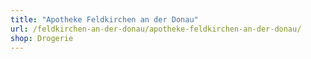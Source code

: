 ```yaml
---
title: "Apotheke Feldkirchen an der Donau"
url: /feldkirchen-an-der-donau/apotheke-feldkirchen-an-der-donau/
shop: Drogerie
---
```

